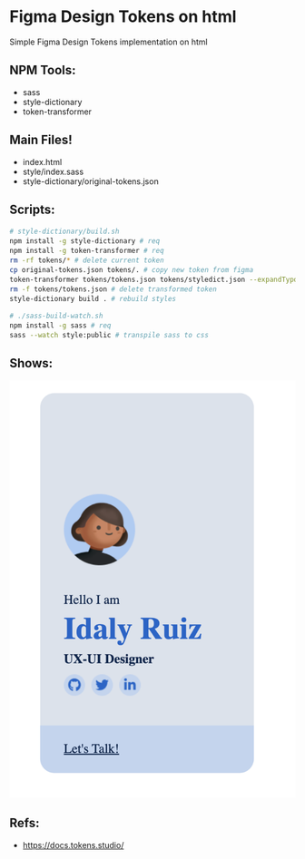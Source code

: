 # Figma Design Tokens on html

Simple Figma Design Tokens implementation on html 

## NPM Tools:

* sass
* style-dictionary
* token-transformer

## Main Files!

* index.html
* style/index.sass
* style-dictionary/original-tokens.json

## Scripts:

```bash
# style-dictionary/build.sh
npm install -g style-dictionary # req
npm install -g token-transformer # req
rm -rf tokens/* # delete current token
cp original-tokens.json tokens/. # copy new token from figma
token-transformer tokens/tokens.json tokens/styledict.json --expandTypography=true --expandShadow=true # transform with expansions
rm -f tokens/tokens.json # delete transformed token
style-dictionary build . # rebuild styles
```

```bash
# ./sass-build-watch.sh
npm install -g sass # req
sass --watch style:public # transpile sass to css
```

## Shows:

![example](./img/example.png)

## Refs:

* https://docs.tokens.studio/
